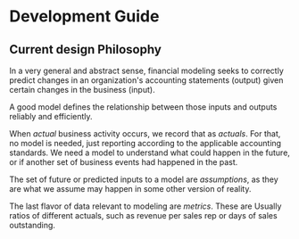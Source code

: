 # Development Guide

## Current design Philosophy
In a very general and abstract sense, financial modeling seeks to correctly predict changes in an organization's accounting statements (output) given certain changes in the business (input).

A good model defines the relationship between those inputs and outputs reliably and efficiently. 

When *actual* business activity occurs, we record that as *actuals*. For that, no model is needed, just reporting according to the applicable accounting standards. We need a model to understand what could happen in the future, or if another set of business events had happened in the past. 

The set of future or predicted inputs to a model are *assumptions*, as they are what we assume may happen in some other version of reality. 

The last flavor of data relevant to modeling are *metrics*. These are Usually ratios of different actuals, such as revenue per sales rep or days of sales outstanding.



